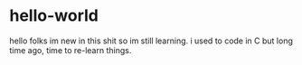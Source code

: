 # hello-world

hello folks
im new in this shit so im still learning. 
i used to code in C but long time ago, time to re-learn things.

